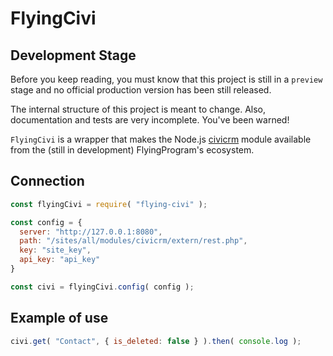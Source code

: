 # FlyingCivi

## Development Stage

Before you keep reading, you must know that this project is still in a
`preview` stage and no official production version has been still released.

The internal structure of this project is meant to change. Also, documentation
and tests are very incomplete. You've been warned!

`FlyingCivi` is a wrapper that makes the Node.js
[civicrm](https://github.com/TechToThePeople/node-civicrm) module available
from the (still in development) FlyingProgram's ecosystem.

## Connection

```js
const flyingCivi = require( "flying-civi" );

const config = {
  server: "http://127.0.0.1:8080",
  path: "/sites/all/modules/civicrm/extern/rest.php",
  key: "site_key",
  api_key: "api_key"
}

const civi = flyingCivi.config( config );
```

## Example of use

```js
civi.get( "Contact", { is_deleted: false } ).then( console.log );
```
